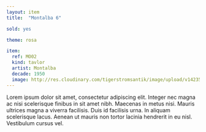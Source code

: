 ```yaml
---
layout: item
title:  "Montalba 6"

sold: yes

theme: rosa

item:
  ref: MO02
  kind: tavlor
  artist: Montalba
  decade: 1950
  image: http://res.cloudinary.com/tigerstromsantik/image/upload/v1423508176/Clara_Montala_3_vfmm0s.jpg
---
```


Lorem ipsum dolor sit amet, consectetur adipiscing elit. Integer nec magna ac nisi scelerisque finibus in sit amet nibh. Maecenas in metus nisi. Mauris ultrices magna a viverra facilisis. Duis id facilisis urna. In aliquam scelerisque lacus. Aenean ut mauris non tortor lacinia hendrerit in eu nisl. Vestibulum cursus vel.
